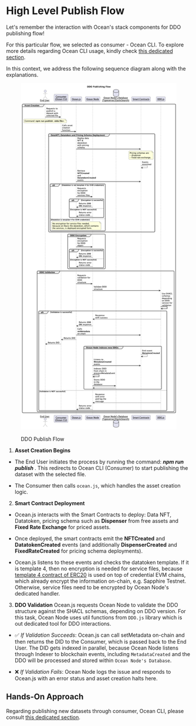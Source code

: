 # High Level Publish Flow

Let's remember the interaction with Ocean's stack components for DDO publishing flow! 

For this particular flow, we selected as consumer - Ocean CLI. 
To explore more details regarding Ocean CLI usage, kindly check [this dedicated section](../developers/ocean-cli/README.md).

In this context, we address the following sequence diagram along with the explanations.

<figure><img src="../.gitbook/assets/cli/DDO-Publishing-Flow.png" alt=""><figcaption><p>DDO Publish Flow</p></figcaption></figure>

1. **Asset Creation Begins**
- The End User initiates the process by running the command: **_npm run publish <ddo file>_**.
This redirects to Ocean CLI (Consumer) to start publishing the dataset with the selected file.

- The Consumer then calls `ocean.js`, which handles the asset creation logic.

2. **Smart Contract Deployment**

- Ocean.js interacts with the Smart Contracts to deploy:
Data NFT, Datatoken, pricing schema such as __Dispenser__
from free assets and __Fixed Rate Exchange__ for priced assets.

- Once deployed, the smart contracts emit the **NFTCreated** and **DatatokenCreated** events (and additionally **DispenserCreated** and **FixedRateCreated** for pricing schema deployments).

- Ocean.js listens to these events and checks the datatoken template. If it is template 4, then no encryption is needed for service files, because [template 4 contract of ERC20](https://github.com/oceanprotocol/contracts/blob/main/contracts/templates/ERC20Template4.sol) is used on top of credential EVM chains, which already encrypt the information on-chain, e.g. Sapphire Testnet. Otherwise, service files need to be encrypted by Ocean Node's dedicated handler.

3. **DDO Validation**
Ocean.js requests Ocean Node to validate the DDO structure against the SHACL schemas, depending on DDO version. For this task, Ocean Node uses util functions from `DDO.js` library which is out dedicated tool for DDO interactions.

- ✅ _If Validation Succeeds_:
Ocean.js can call setMetadata on-chain and  then returns the DID to the Consumer, which is passed back to the End User. The DID gets indexed in parallel, because Ocean Node listens through Indexer to blockchain events, including `MetadataCreated` and the DDO will be processed and stored within `Ocean Node's Database`.

- ❌ _If Validation Fails_:
Ocean Node logs the issue and responds to Ocean.js with an error status and asset creation halts here.

## Hands-On Approach

Regarding publishing new datasets through consumer, Ocean CLI, please consult [this dedicated section](../developers/ocean-cli/publish.md).